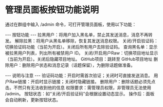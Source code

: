 管理员面板按钮功能说明
=================
通过在群组中输入 /admin 命令，可打开管理员面板，使用以下功能：

--- 按钮功能 ---
拉黑用户：将用户加入黑名单，禁止其发送消息，消息不再转发。
解除拉黑：将用户从黑名单移除，恢复其发送消息权限。
关闭/开启验证码：切换验证码功能（当前为开启）。关闭后所有用户去除验证码。
查询黑名单：显示被拉黑用户列表，列出所有被禁用户 ID。
关闭/开启用户Raw：切换项目地址显示（当前为开启）。关闭后隐藏项目地址。
GitHub项目：跳转至 GitHub项目地址
删除用户：删除用户状态和消息记录（话题保留），为删除话题做准备。

--- 说明与注意 ---
验证码功能：开启时需首次验证；关闭时可直接发送消息。
用户Raw链接：开启时显示链接；关闭时隐藏链接。
删除用户：删除话题必须先点击。不然只有无法收到他的信息
权限要求：需管理员权限，非管理员无法使用 /admin。
按钮状态：如“关闭/开启验证码”会根据设置动态显示。
操作后：面板会自动刷新，更新按钮状态。
